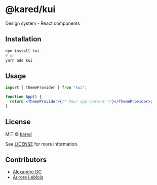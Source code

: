 # @kared/kui

Design system - React components

## Installation

```bash
npm install kui
# or
yarn add kui
```

## Usage

```jsx
import { ThemeProvider } from "kui";

function App() {
  return <ThemeProvider>{/* Your app content */}</ThemeProvider>;
}
```

## License

MIT © [kared](https://github.com/kared)

See [LICENSE](./LICENSE) for more information.

## Contributors

- [Alexandre DC](https://github.com/DCAlexandre)
- [Aurore Leblois](https://github.com/AuroreLeblois)
